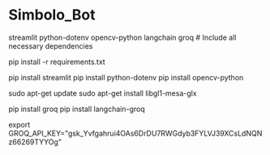 # Simbolo_Bot

streamlit
python-dotenv
opencv-python
langchain
groq  # Include all necessary dependencies

pip install -r requirements.txt

pip install streamlit
pip install python-dotenv
pip install opencv-python

sudo apt-get update
sudo apt-get install libgl1-mesa-glx

pip install groq
pip install langchain-groq

export GROQ_API_KEY="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"

